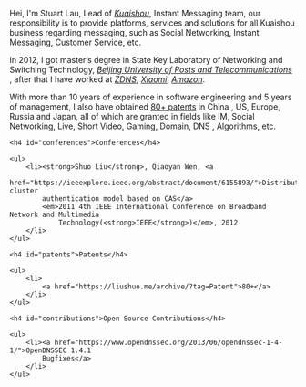 
<div class="en post-container">
    <p>
    Hei, I'm Stuart Lau, Lead of <a href="https://www.kuaishou.com/"><i>Kuaishou</i></a>, 
    Instant Messaging team, our responsibility is to provide
    platforms, services and solutions for all Kuaishou business regarding messaging, such as 
    Social Networking, Instant Messaging, Customer Service, etc.
    </p>
    <p> 
     In 2012, I got master’s degree in State Key Laboratory of Networking and Switching Technology,
     <a href="https://www.bupt.edu.cn/"><i>Beijing University of Posts and Telecommunications</i></a>  
     , after that I have worked at 
     <a href="https://www.zdns.cn/"><i>ZDNS</i></a>,
             <a href="https://www.mi.com/index.html"><i>Xiaomi</i></a>,
             <a href="https://www.amazon.com/"><i>Amazon</i></a>.
    </p>
    <p>
    With more than 10 years of experience in software engineering and 5 years of management, I also have
     obtained <a href="https://stuartlau.github.io/archive/?tag=Patent">80+ patents</a> in China
     , US, Europe, Russia and Japan, all of which
      are granted in fields like IM, Social Networking, Live, Short Video, Gaming, Domain, DNS
      , Algorithms, etc.
    </p>

    <h4 id="conferences">Conferences</h4>

    <ul>
        <li><strong>Shuo Liu</strong>, Qiaoyan Wen, <a
                href="https://ieeexplore.ieee.org/abstract/document/6155893/">Distributed cluster
            authentication model based on CAS</a>
            <em>2011 4th IEEE International Conference on Broadband Network and Multimedia
                Technology(<strong>IEEE</strong>)</em>, 2012
        </li>
    </ul>

    <h4 id="patents">Patents</h4>

    <ul>
        <li>
            <a href="https://liushuo.me/archive/?tag=Patent">80+</a>
        </li>
    </ul>

    <h4 id="contributions">Open Source Contributions</h4>

    <ul>
        <li><a href="https://www.opendnssec.org/2013/06/opendnssec-1-4-1/">OpenDNSSEC 1.4.1
            Bugfixes</a>
        </li>
    </ul>

</div>